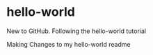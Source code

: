 # hello-world
New to GitHub. Following the hello-world tutorial

Making Changes to my hello-world readme
